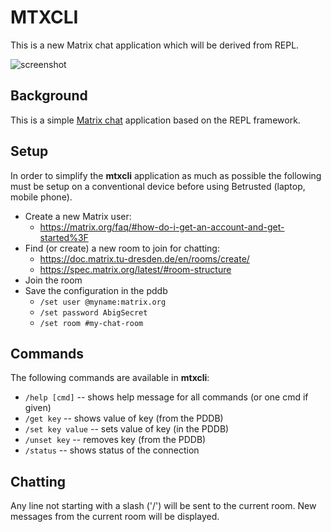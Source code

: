 # MTXCLI

This is a new Matrix chat application which will be derived from REPL.

![screenshot](mtxcli_screenshot.png)

## Background

This is a simple [Matrix chat](https://matrix.org/) application based on the REPL framework.

## Setup

In order to simplify the **mtxcli** application as much as possible the following
must be setup on a conventional device before using Betrusted (laptop, mobile phone).

* Create a new Matrix user:
  * https://matrix.org/faq/#how-do-i-get-an-account-and-get-started%3F
* Find (or create) a new room to join for chatting:
  * https://doc.matrix.tu-dresden.de/en/rooms/create/
  * https://spec.matrix.org/latest/#room-structure
* Join the room
* Save the configuration in the pddb
  * `/set user @myname:matrix.org`
  * `/set password AbigSecret`
  * `/set room #my-chat-room`

## Commands

The following commands are available in **mtxcli**:
* `/help [cmd]` -- shows help message for all commands (or one cmd if given)
* `/get key` -- shows value of key (from the PDDB)
* `/set key value` -- sets value of key (in the PDDB)
* `/unset key` -- removes key (from the PDDB)
* `/status` -- shows status of the connection

## Chatting

Any line not starting with a slash ('/') will be sent to the current room.
New messages from the current room will be displayed.
